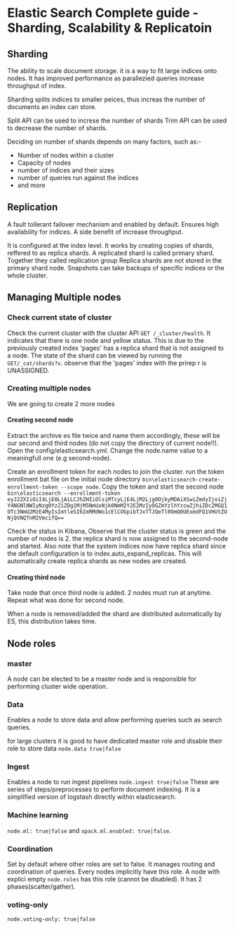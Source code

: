# Elastic Search Complete guide - Sharding, Scalability & Replicatoin

## Sharding

The ability to scale document storage. it is a way to fit large indices onto nodes.
It has improved performance as parallezied queries increase throughput of index.

Sharding splits indices to smaller peices, thus increas the number of documents an index can store.

Split API can be used to increse the number of shards
Trim API can be used to decrease the number of shards.

Deciding on number of shards depends on many factors, such as:-

* Number of nodes within a cluster
* Capacity of nodes
* number of indices and their sizes
* number of queries run against the indices
* and more

## Replication

A fault tollerant failover mechanism and enabled by default. Ensures high availability for indices.
A side benefit of increase throughput.

It is configured at the index level.
It works by creating copies of shards, reffered to as replica shards.
A replicated shard is called primary shard. Together they called replication group
Replica shards are not stored in the primary shard node.
Snapshots can take backups of specific indices or the whole cluster.

## Managing Multiple nodes

### Check current state of cluster

Check the current cluster with the cluster API `GET /_cluster/health`. It indicates that there is one node and yellow status.
This is due to the previously created index 'pages' has a replica shard that is not assigned to a node.
The state of the shard can be viewed by running the `GET/_cat/shards?v`. observe that the 'pages' index with the prirep r is UNASSIGNED.

### Creating multiple nodes

We are going to create 2 more nodes

#### Creating second node

Extract the archive es file twice and name them accordingly, these will be our second and third nodes (do not copy the directory of current node!!).
Open the config/elasticsearch.yml. Change the node.name value to a meaningfull one (e.g second-node).

Create an enrollment token for each nodes to join the cluster.
run the token enrollment bat file on the initial node directory `bin\elasticsearch-create-enrollment-token --scope node`.
Copy the token and start the second node `bin\elasticsearch --enrollment-token eyJ2ZXIiOiI4LjE0LjAiLCJhZHIiOlsiMTcyLjE4LjM2Ljg0OjkyMDAiXSwiZmdyIjoiZjY4NGNlNWIyNzg0YzZiZDg1MjM5NmUxNjk0NmM2Y2E2MzIyOGZmYzlhYzcwZjhiZDc2MGQ1OTc3NmU2MzE4MyIsImtleSI6ImRMdWo1cElCOGpibTJxTTJQeTl0OmQ0UExmdFQ1VHUtZUNjQVNQTnM2VmcifQ==`

Check the status in Kibana, Observe that the cluster status is green and the number of nodes is 2.
the replica shard is now assigned to the second-node and started.
Also note that the system indices now have replica shard since the default configuration is to index.auto_expand_replicas.
This will automatically create replica shards as new nodes are created.

#### Creating third node

Take node that once third node is added. 2 nodes must run at anytime.
Repeat what was done for second node.

When a node is removed/added the shard are distributed automatically by ES, this distribution takes time.

## Node roles

### master

A node can be elected to be a master node and is responsible for performing cluster wide operation.

### Data

Enables a node to store data and allow performing queries such as search queries.

for large clusters it is good to have dedicated master role and disable their role to store data `node.data true|false`

### Ingest

Enables a node to run ingest pipelines `node.ingest true|false`
These are series of steps/preprocesses to perform document indexing. It is a simplified version of logstash directly within elasticsearch.

### Machine learning

`node.ml: true|false` and `xpack.ml.enabled: true|false`.

### Coordination

Set by default where other roles are set to false. It manages routing and coordination of queries. Every nodes implicitly have this role. A node with explici empty `node.roles` has this role (cannot be disabled).
It has 2 phases(scatter/gather).

### voting-only

`node.voting-only: true|false`








